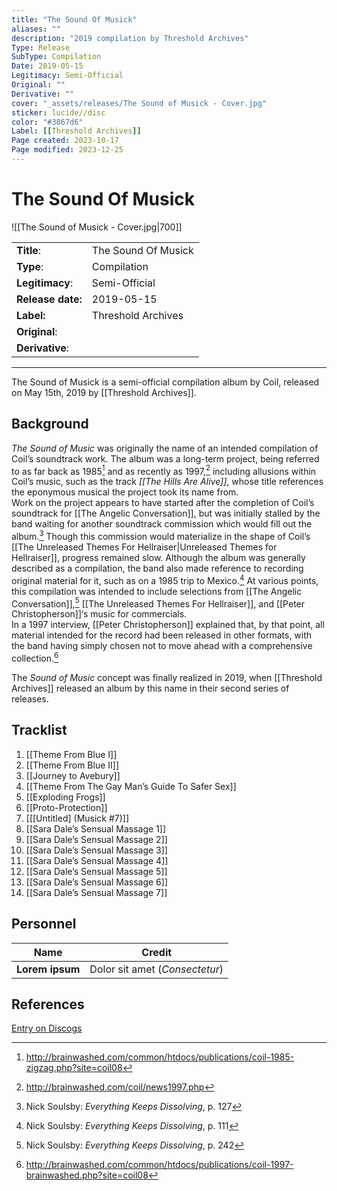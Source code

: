 ```yaml
---
title: "The Sound Of Musick"
aliases: ""
description: "2019 compilation by Threshold Archives"
Type: Release
SubType: Compilation
Date: 2019-05-15
Legitimacy: Semi-Official
Original: ""
Derivative: ""
cover: "_assets/releases/The Sound of Musick - Cover.jpg"
sticker: lucide//disc
color: "#3867d6"
Label: [[Threshold Archives]]
Page created: 2023-10-17
Page modified: 2023-12-25
---
```


# The Sound Of Musick

![[The Sound of Musick - Cover.jpg|700]]

|  |  |
| --- | --- |
| __Title__: | The Sound Of Musick |
| __Type__: | Compilation |
| __Legitimacy__: | Semi-Official |
| __Release date:__ | 2019-05-15 |
| __Label:__ | Threshold Archives |
| __Original__: |  |
| __Derivative__: |  |

---

The Sound of Musick is a semi-official compilation album by Coil, released on May 15th, 2019 by [[Threshold Archives]].

## Background

*The Sound of Music* was originally the name of an intended compilation of Coil’s soundtrack work. The album was a long-term project, being referred to as far back as 1985[^1] and as recently as 1997,[^2] including allusions within Coil’s music, such as the track *[[The Hills Are Alive]]*, whose title references the eponymous musical the project took its name from.  
Work on the project appears to have started after the completion of Coil’s soundtrack for [[The Angelic Conversation]], but was initially stalled by the band waiting for another soundtrack commission which would fill out the album.[^3] Though this commission would materialize in the shape of Coil’s [[The Unreleased Themes For Hellraiser|Unreleased Themes for Hellraiser]], progress remained slow. Although the album was generally described as a compilation, the band also made reference to recording original material for it, such as on a 1985 trip to Mexico.[^4]  At various points, this compilation was intended to include selections from [[The Angelic Conversation]],[^5] [[The Unreleased Themes For Hellraiser]], and [[Peter Christopherson]]‘s music for commercials.  
In a 1997 interview, [[Peter Christopherson]] explained that, by that point, all material intended for the record had been released in other formats, with the band having simply chosen not to move ahead with a comprehensive collection.[^6]

The *Sound of Music* concept was finally realized in 2019, when [[Threshold Archives]] released an album by this name in their second series of releases.

## Tracklist

1. [[Theme From Blue Ⅰ]]
2. [[Theme From Blue Ⅱ]]
3. [[Journey to Avebury]]
4. [[Theme From The Gay Man’s Guide To Safer Sex]]
5. [[Exploding Frogs]]
6. [[Proto-Protection]]
7. [[[Untitled] (Musick #7)]]
8. [[Sara Dale’s Sensual Massage 1]]
9. [[Sara Dale’s Sensual Massage 2]]
10. [[Sara Dale’s Sensual Massage 3]]
11. [[Sara Dale’s Sensual Massage 4]]
12. [[Sara Dale’s Sensual Massage 5]]
13. [[Sara Dale’s Sensual Massage 6]]
14. [[Sara Dale’s Sensual Massage 7]]

## Personnel

| __Name__ |__Credit__ |
| --- | --- |
|__Lorem ipsum__|Dolor sit amet (*Consectetur*)|

## References

[Entry on Discogs]()

[^1]: <http://brainwashed.com/common/htdocs/publications/coil-1985-zigzag.php?site=coil08>
[^2]: <http://brainwashed.com/coil/news1997.php>
[^3]: Nick Soulsby: *Everything Keeps Dissolving*, p. 127
[^4]: Nick Soulsby: *Everything Keeps Dissolving*, p. 111
[^5]: Nick Soulsby: *Everything Keeps Dissolving*, p. 242
[^6]: <http://brainwashed.com/common/htdocs/publications/coil-1997-brainwashed.php?site=coil08>
